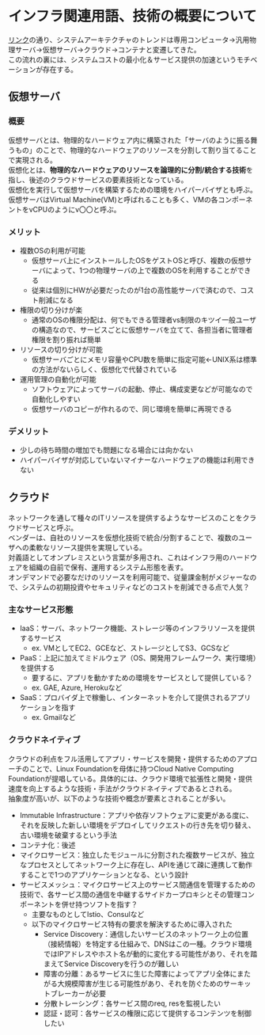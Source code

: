 # インフラ関連用語、技術の概要について
[リンク](https://www.atmarkit.co.jp/ait/articles/1901/29/news005.html)の通り、システムアーキテクチャのトレンドは専用コンピュータ→汎用物理サーバ→仮想サーバ→クラウド→コンテナと変遷してきた。  
この流れの裏には、システムコストの最小化＆サービス提供の加速というモチベーションが存在する。
## 仮想サーバ
### 概要
仮想サーバとは、物理的なハードウェア内に構築された「サーバのように振る舞うもの」のことで、物理的なハードウェアのリソースを分割して割り当てることで実現される。  
仮想化とは、**物理的なハードウェアのリソースを論理的に分割/統合する技術**を指し、後述のクラウドサービスの要素技術となっている。  
仮想化を実行して仮想サーバを構築するための環境をハイパーバイザとも呼ぶ。  
仮想サーバはVirtual Machine(VM)と呼ばれることも多く、VMの各コンポーネントをvCPUのようにv〇〇と呼ぶ。  
### メリット
- 複数OSの利用が可能  
  - 仮想サーバ上にインストールしたOSをゲストOSと呼び、複数の仮想サーバによって、1つの物理サーバの上で複数のOSを利用することができる  
  - 従来は個別にHWが必要だったのが1台の高性能サーバで済むので、コスト削減になる  
- 権限の切り分けが楽  
  - 通常のOSの権限分配は、何でもできる管理者vs制限のキツイ一般ユーザの構造なので、サービスごとに仮想サーバを立てて、各担当者に管理者権限を割り振れば簡単  
- リソースの切り分けが可能  
  - 仮想サーバごとにメモリ容量やCPU数を簡単に指定可能←UNIX系は標準の方法がないらしく、仮想化で代替されている  
- 運用管理の自動化が可能  
  - ソフトウェアによってサーバの起動、停止、構成変更などが可能なので自動化しやすい  
  - 仮想サーバのコピーが作れるので、同じ環境を簡単に再現できる  
### デメリット
- 少しの待ち時間の増加でも問題になる場合には向かない  
- ハイパーバイザが対応していないマイナーなハードウェアの機能は利用できない  
## クラウド
ネットワークを通して種々のITリソースを提供するようなサービスのことをクラウドサービスと呼ぶ。  
ベンダーは、自社のリソースを仮想化技術で統合/分割することで、複数のユーザへの柔軟なリソース提供を実現している。  
対義語としてオンプレミスという言葉が多用され、これはインフラ用のハードウェアを組織の自前で保有、運用するシステム形態を表す。  
オンデマンドで必要なだけのリソースを利用可能で、従量課金制がメジャーなので、システムの初期投資やセキュリティなどのコストを削減できる点で人気？  
### 主なサービス形態
- IaaS：サーバ、ネットワーク機能、ストレージ等のインフラリソースを提供するサービス  
  - ex. VMとしてEC2、GCEなど、ストレージとしてS3、GCSなど  
- PaaS：上記に加えてミドルウェア（OS、開発用フレームワーク、実行環境）を提供する  
  - 要するに、アプリを動かすための環境をサービスとして提供している？  
  - ex. GAE, Azure, Herokuなど  
- SaaS：プロバイダ上で稼働し、インターネットを介して提供されるアプリケーションを指す  
  - ex. Gmailなど  
### クラウドネイティブ
クラウドの利点をフル活用してアプリ・サービスを開発・提供するためのアプローチのことで、Linux Foundationを母体に持つCloud Native Computing Foundationが提唱している。具体的には、クラウド環境で拡張性と開発・提供速度を向上するような技術・手法がクラウドネイティブであるとされる。  
抽象度が高いが、以下のような技術や概念が要素とされることが多い。  
- Immutable Infrastructure：アプリや依存ソフトウェアに変更がある度に、それを反映した新しい環境をデプロイしてリクエストの行き先を切り替え、古い環境を破棄するという手法  
- コンテナ化：後述  
- マイクロサービス：独立したモジュールに分割された複数サービスが、独立なプロセスとしてネットワーク上に存在し、APIを通じて疎に連携して動作することで1つのアプリケーションとなる、という設計  
- サービスメッシュ：マイクロサービス上のサービス間通信を管理するための技術で、各サービス間の通信を中継するサイドカープロキシとその管理コンポーネントを併せ持つソフトを指す？  
  - 主要なものとしてIstio、Consulなど  
  - 以下のマイクロサービス特有の要求を解決するために導入された  
    - Service Discovery：通信したいサービスのネットワーク上の位置（接続情報）を特定する仕組みで、DNSはこの一種。クラウド環境ではIPアドレスやホスト名が動的に変化する可能性があり、それを踏まえてService Discoveryを行うのが難しい  
    - 障害の分離：あるサービスに生じた障害によってアプリ全体にまたがる大規模障害が生じる可能性があり、それを防ぐためのサーキットブレーカーが必要  
    - 分散トレーシング：各サービス間のreq, resを監視したい  
    - 認証・認可：各サービスの権限に応じて提供するコンテンツを制御したい  

